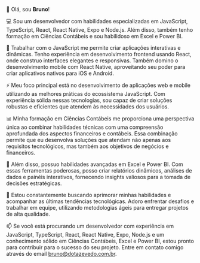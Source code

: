 👋 Olá, sou **Bruno**!

💻 Sou um desenvolvedor com habilidades especializadas em JavaScript, TypeScript, React, React Native, Expo e Node.js. Além disso, também tenho formação em Ciências Contábeis e sou habilidoso em Excel e Power BI.

🚀 Trabalhar com o JavaScript me permite criar aplicações interativas e dinâmicas. Tenho experiência em desenvolvimento frontend usando React, onde construo interfaces elegantes e responsivas. Também domino o desenvolvimento mobile com React Native, aproveitando seu poder para criar aplicativos nativos para iOS e Android.

⚡ Meu foco principal está no desenvolvimento de aplicações web e mobile utilizando as melhores práticas do ecossistema JavaScript. Com experiência sólida nessas tecnologias, sou capaz de criar soluções robustas e eficientes que atendem às necessidades dos usuários.

📊 Minha formação em Ciências Contábeis me proporciona uma perspectiva única ao combinar habilidades técnicas com uma compreensão aprofundada dos aspectos financeiros e contábeis. Essa combinação permite que eu desenvolva soluções que atendam não apenas aos requisitos tecnológicos, mas também aos objetivos de negócios e financeiros.

🔧 Além disso, possuo habilidades avançadas em Excel e Power BI. Com essas ferramentas poderosas, posso criar relatórios dinâmicos, análises de dados e painéis interativos, fornecendo insights valiosos para a tomada de decisões estratégicas.

🚀 Estou constantemente buscando aprimorar minhas habilidades e acompanhar as últimas tendências tecnológicas. Adoro enfrentar desafios e trabalhar em equipe, utilizando metodologias ágeis para entregar projetos de alta qualidade.

📫 Se você está procurando um desenvolvedor com experiência em JavaScript, TypeScript, React, React Native, Expo, Node.js e um conhecimento sólido em Ciências Contábeis, Excel e Power BI, estou pronto para contribuir para o sucesso do seu projeto. Entre em contato comigo através do email bruno@dotazevedo.com.br.
